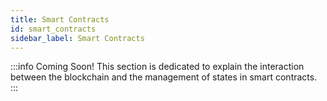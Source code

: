 ```yaml
---
title: Smart Contracts
id: smart_contracts
sidebar_label: Smart Contracts
---
```


:::info Coming Soon!
This section is dedicated to explain the interaction between the blockchain and the management of states in smart contracts.
:::
